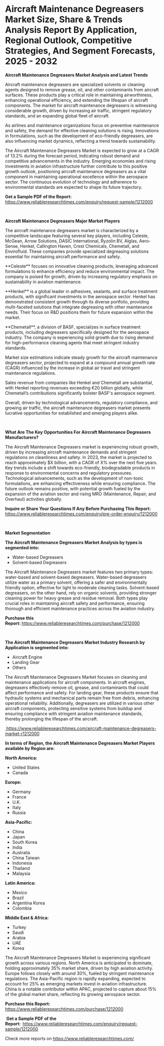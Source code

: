 <p><h1>Aircraft Maintenance Degreasers Market Size, Share & Trends Analysis Report By Application, Regional Outlook, Competitive Strategies, And Segment Forecasts, 2025 - 2032</h1></p><p><strong>Aircraft Maintenance Degreasers Market Analysis and Latest Trends</strong></p>
<p><p>Aircraft maintenance degreasers are specialized solvents or cleaning agents designed to remove grease, oil, and other contaminants from aircraft surfaces. These products play a critical role in maintaining airworthiness, enhancing operational efficiency, and extending the lifespan of aircraft components. The market for aircraft maintenance degreasers is witnessing considerable growth, driven by increasing air traffic, stringent regulatory standards, and an expanding global fleet of aircraft. </p><p>As airlines and maintenance organizations focus on preventive maintenance and safety, the demand for effective cleaning solutions is rising. Innovations in formulations, such as the development of eco-friendly degreasers, are also influencing market dynamics, reflecting a trend towards sustainability. </p><p>The Aircraft Maintenance Degreasers Market is expected to grow at a CAGR of 13.2% during the forecast period, indicating robust demand and competitive advancements in the industry. Emerging economies and rising investments in aviation infrastructure further contribute to this positive growth outlook, positioning aircraft maintenance degreasers as a vital component in maintaining operational excellence within the aerospace sector. The continuous evolution of technology and adherence to environmental standards are expected to shape its future trajectory.</p></p>
<p><strong>Get a Sample PDF of the Report:&nbsp;</strong> <a href="https://www.reliableresearchtimes.com/enquiry/request-sample/1212000?utm_campaign=2204&utm_medium=2&utm_source=Github&utm_content=ia&utm_term=24032025&utm_id=aircraft-maintenance-degreasers">https://www.reliableresearchtimes.com/enquiry/request-sample/1212000</a></p>
<p>&nbsp;</p>
<p><strong>Aircraft Maintenance Degreasers Major Market Players</strong></p>
<p><p>The aircraft maintenance degreasers market is characterized by a competitive landscape featuring several key players, including Celeste, McGean, Arrow Solutions, DASIC International, Ryzolin BV, Alglas, Aero-Sense, Henkel, Callington Haven, Crest Chemicals, Chemetall, and Envirofluid. These companies provide specialized degreasing solutions essential for maintaining aircraft performance and safety.</p><p>**Celeste** focuses on innovative cleaning products, leveraging advanced formulations to enhance efficiency and reduce environmental impact. The company is poised for growth, driven by increasing regulatory emphasis on sustainability in aviation maintenance.</p><p>**Henkel** is a global leader in adhesives, sealants, and surface treatment products, with significant investments in the aerospace sector. Henkel has demonstrated consistent growth through its diverse portfolio, providing multi-faceted solutions that integrate degreasing with other maintenance needs. Their focus on R&D positions them for future expansion within the market.</p><p>**Chemetall**, a division of BASF, specializes in surface treatment products, including degreasers specifically designed for the aerospace industry. The company is experiencing solid growth due to rising demand for high-performance cleaning agents that meet stringent industry standards. </p><p>Market size estimations indicate steady growth for the aircraft maintenance degreasers sector, projected to expand at a compound annual growth rate (CAGR) influenced by the increase in global air travel and stringent maintenance regulations. </p><p>Sales revenue from companies like Henkel and Chemetall are substantial, with Henkel reporting revenues exceeding €20 billion globally, while Chemetall’s contributions significantly bolster BASF's aerospace segment.</p><p>Overall, driven by technological advancements, regulatory compliance, and growing air traffic, the aircraft maintenance degreasers market presents lucrative opportunities for established and emerging players alike.</p></p>
<p>&nbsp;</p>
<p><strong>What Are The Key Opportunities For Aircraft Maintenance Degreasers Manufacturers?</strong></p>
<p><p>The Aircraft Maintenance Degreasers market is experiencing robust growth, driven by increasing aircraft maintenance demands and stringent regulations on cleanliness and safety. In 2023, the market is projected to reach approximately $X billion, with a CAGR of X% over the next five years. Key trends include a shift towards eco-friendly, biodegradable products in response to environmental concerns and regulatory pressures. Technological advancements, such as the development of non-toxic formulations, are enhancing effectiveness while ensuring compliance. The future outlook remains positive, with potential growth fueled by the expansion of the aviation sector and rising MRO (Maintenance, Repair, and Overhaul) activities globally.</p></p>
<p><strong>Inquire or Share Your Questions If Any Before Purchasing This Report:</strong> <a href="https://www.reliableresearchtimes.com/enquiry/pre-order-enquiry/1212000?utm_campaign=2204&utm_medium=2&utm_source=Github&utm_content=ia&utm_term=24032025&utm_id=aircraft-maintenance-degreasers">https://www.reliableresearchtimes.com/enquiry/pre-order-enquiry/1212000</a></p>
<p>&nbsp;</p>
<p><strong>Market Segmentation</strong></p>
<p><strong>The Aircraft Maintenance Degreasers Market Analysis by types is segmented into:</strong></p>
<p><ul><li>Water-based Degreasers</li><li>Solvent-based Degreasers</li></ul></p>
<p><p>The Aircraft Maintenance Degreasers market features two primary types: water-based and solvent-based degreasers. Water-based degreasers utilize water as a primary solvent, offering a safer and environmentally friendly option, effective for light to moderate cleaning tasks. Solvent-based degreasers, on the other hand, rely on organic solvents, providing stronger cleaning power for heavy grease and residue removal. Both types play crucial roles in maintaining aircraft safety and performance, ensuring thorough and efficient maintenance practices across the aviation industry.</p></p>
<p><strong>Purchase this Report:&nbsp;</strong><a href="https://www.reliableresearchtimes.com/purchase/1212000?utm_campaign=2204&utm_medium=2&utm_source=Github&utm_content=ia&utm_term=24032025&utm_id=aircraft-maintenance-degreasers">https://www.reliableresearchtimes.com/purchase/1212000</a></p>
<p>&nbsp;</p>
<p><strong>The Aircraft Maintenance Degreasers Market Industry Research by Application is segmented into:</strong></p>
<p><ul><li>Aircraft Engine</li><li>Landing Gear</li><li>Others</li></ul></p>
<p><p>The Aircraft Maintenance Degreasers Market focuses on cleaning and maintenance applications for aircraft components. In aircraft engines, degreasers effectively remove oil, grease, and contaminants that could affect performance and safety. For landing gear, these products ensure that hydraulic systems and mechanical parts remain free from debris, enhancing operational reliability. Additionally, degreasers are utilized in various other aircraft components, protecting sensitive systems from buildup and ensuring compliance with stringent aviation maintenance standards, thereby prolonging the lifespan of the aircraft.</p></p>
<p><a href="https://www.reliableresearchtimes.com/aircraft-maintenance-degreasers-market-r1212000?utm_campaign=2204&utm_medium=2&utm_source=Github&utm_content=ia&utm_term=24032025&utm_id=aircraft-maintenance-degreasers">&nbsp;https://www.reliableresearchtimes.com/aircraft-maintenance-degreasers-market-r1212000</a></p>
<p><strong>In terms of Region, the Aircraft Maintenance Degreasers Market Players available by Region are:</strong></p>
<p>
    <p> <strong> North America: </strong>
        <ul>
            <li>United States</li>
            <li>Canada</li>
        </ul>
        </p> 
    <p> <strong> Europe: </strong>
        <ul>
            <li>Germany</li>
            <li>France</li>
            <li>U.K.</li>
            <li>Italy</li>
            <li>Russia</li>
        </ul>
        </p> 
    <p> <strong> Asia-Pacific: </strong>
        <ul>
            <li>China</li>
            <li>Japan</li>
            <li>South Korea</li>
            <li>India</li>
            <li>Australia</li>
            <li>China Taiwan</li>
            <li>Indonesia</li>
            <li>Thailand</li>
            <li>Malaysia</li>
        </ul>
        </p> 
    <p> <strong> Latin America: </strong>
        <ul>
            <li>Mexico</li>
            <li>Brazil</li>
            <li>Argentina Korea</li>
            <li>Colombia</li>
        </ul>
        </p> 
    <p> <strong> Middle East & Africa: </strong>
        <ul>
            <li>Turkey</li>
            <li>Saudi</li>
            <li>Arabia</li>
            <li>UAE</li>
            <li>Korea</li>
        </ul>
    </p>
    </p>
<p><p>The Aircraft Maintenance Degreasers Market is experiencing significant growth across various regions. North America is anticipated to dominate, holding approximately 35% market share, driven by high aviation activity. Europe follows closely with around 30%, fueled by stringent maintenance regulations. The Asia-Pacific region is rapidly expanding, expected to account for 25% as emerging markets invest in aviation infrastructure. China is a notable contributor within APAC, projected to capture about 15% of the global market share, reflecting its growing aerospace sector.</p></p>
<p><strong>Purchase this Report: </strong><a href="https://www.reliableresearchtimes.com/purchase/1212000?utm_campaign=2204&utm_medium=2&utm_source=Github&utm_content=ia&utm_term=24032025&utm_id=aircraft-maintenance-degreasers">https://www.reliableresearchtimes.com/purchase/1212000</a></p>
<p>&nbsp;<strong>Get a Sample PDF of the Report:&nbsp;&nbsp;</strong><a href="https://www.reliableresearchtimes.com/enquiry/request-sample/1212000?utm_campaign=2204&utm_medium=2&utm_source=Github&utm_content=ia&utm_term=24032025&utm_id=aircraft-maintenance-degreasers">https://www.reliableresearchtimes.com/enquiry/request-sample/1212000</a></p>
<p><strong></strong></p>
<p>Check more reports on <a href="https://www.reliableresearchtimes.com/?utm_campaign=2204&utm_medium=2&utm_source=Github&utm_content=ia&utm_term=24032025&utm_id=aircraft-maintenance-degreasers">https://www.reliableresearchtimes.com/</a></p>